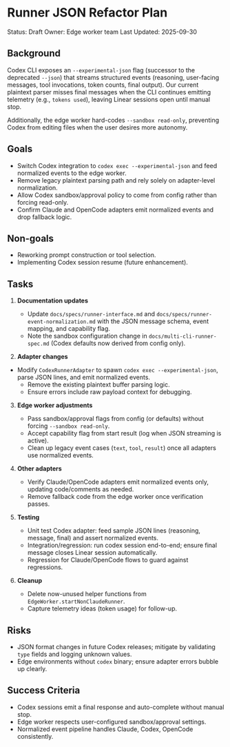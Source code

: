 # Runner JSON Refactor Plan

Status: Draft
Owner: Edge worker team
Last Updated: 2025-09-30

## Background

Codex CLI exposes an `--experimental-json` flag (successor to the deprecated `--json`) that streams structured events (reasoning, user-facing messages, tool invocations, token counts, final output). Our current plaintext parser misses final messages when the CLI continues emitting telemetry (e.g., `tokens used`), leaving Linear sessions open until manual stop.

Additionally, the edge worker hard-codes `--sandbox read-only`, preventing Codex from editing files when the user desires more autonomy.

## Goals

- Switch Codex integration to `codex exec --experimental-json` and feed normalized events to the edge worker.
- Remove legacy plaintext parsing path and rely solely on adapter-level normalization.
- Allow Codex sandbox/approval policy to come from config rather than forcing read-only.
- Confirm Claude and OpenCode adapters emit normalized events and drop fallback logic.

## Non-goals

- Reworking prompt construction or tool selection.
- Implementing Codex session resume (future enhancement).

## Tasks

1. **Documentation updates**
   - Update `docs/specs/runner-interface.md` and `docs/specs/runner-event-normalization.md` with the JSON message schema, event mapping, and capability flag.
   - Note the sandbox configuration change in `docs/multi-cli-runner-spec.md` (Codex defaults now derived from config only).

2. **Adapter changes**
- Modify `CodexRunnerAdapter` to spawn `codex exec --experimental-json`, parse JSON lines, and emit normalized events.
   - Remove the existing plaintext buffer parsing logic.
   - Ensure errors include raw payload context for debugging.

3. **Edge worker adjustments**
   - Pass sandbox/approval flags from config (or defaults) without forcing `--sandbox read-only`.
   - Accept capability flag from start result (log when JSON streaming is active).
   - Clean up legacy event cases (`text`, `tool`, `result`) once all adapters use normalized events.

4. **Other adapters**
   - Verify Claude/OpenCode adapters emit normalized events only, updating code/comments as needed.
   - Remove fallback code from the edge worker once verification passes.

5. **Testing**
   - Unit test Codex adapter: feed sample JSON lines (reasoning, message, final) and assert normalized events.
   - Integration/regression: run codex session end-to-end; ensure final message closes Linear session automatically.
   - Regression for Claude/OpenCode flows to guard against regressions.

6. **Cleanup**
   - Delete now-unused helper functions from `EdgeWorker.startNonClaudeRunner`.
   - Capture telemetry ideas (token usage) for follow-up.

## Risks

- JSON format changes in future Codex releases; mitigate by validating `type` fields and logging unknown values.
- Edge environments without `codex` binary; ensure adapter errors bubble up clearly.

## Success Criteria

- Codex sessions emit a final response and auto-complete without manual stop.
- Edge worker respects user-configured sandbox/approval settings.
- Normalized event pipeline handles Claude, Codex, OpenCode consistently.
